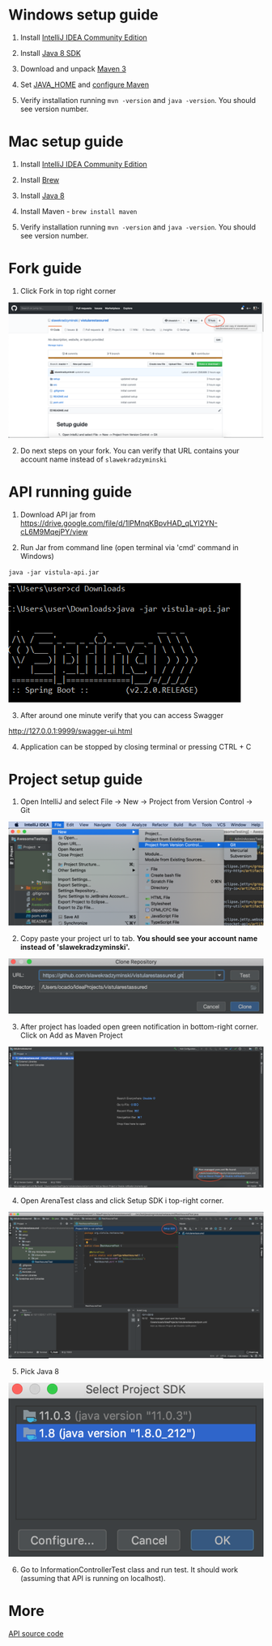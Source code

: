 # Windows setup guide

1. Install [IntelliJ IDEA Community Edition](https://www.jetbrains.com/idea/)

2. Install [Java 8 SDK](https://www.oracle.com/technetwork/java/javase/downloads/jdk8-downloads-2133151.html)

3. Download and unpack [Maven 3](http://ftp.ps.pl/pub/apache/maven/maven-3/3.6.3/binaries/apache-maven-3.6.3-bin.zip)

4. Set [JAVA_HOME](https://www.mkyong.com/java/how-to-set-java_home-on-windows-10/) and [configure Maven](https://www.mkyong.com/maven/how-to-install-maven-in-windows/)

5. Verify installation running `mvn -version` and `java -version`. You should see version number.

# Mac setup guide

1. Install [IntelliJ IDEA Community Edition](https://www.jetbrains.com/idea/)

2. Install [Brew](https://brew.sh)

3. Install [Java 8](https://stackoverflow.com/questions/24342886/how-to-install-java-8-on-mac)

4. Install Maven - `brew install maven`

5. Verify installation running `mvn -version` and `java -version`. You should see version number.

# Fork guide

1. Click Fork in top right corner

![Screenshot](setup/fork.png)

2. Do next steps on your fork. You can verify that URL contains your account name instead of `slawekradzyminski`

# API running guide

1. Download API jar from https://drive.google.com/file/d/1lPMnqKBpvHAD_qLYI2YN-cL6M9MqejPY/view

2. Run Jar from command line (open terminal via 'cmd' command in Windows)

`java -jar vistula-api.jar`

![Screenshot](setup/jar.PNG)

3. After around one minute verify that you can access Swagger

http://127.0.0.1:9999/swagger-ui.html

4. Application can be stopped by closing terminal or pressing CTRL + C

# Project setup guide

1. Open IntelliJ and select File -> New -> Project from Version Control -> Git

![Screenshot](setup/1.png)

2. Copy paste your project url to tab. **You should see your account name instead of 'slawekradzyminski'.**

![Screenshot](setup/2.png)

3. After project has loaded open green notification in bottom-right corner. Click on Add as Maven Project

![Screenshot](setup/3.png)

4. Open ArenaTest class and click Setup SDK i top-right corner.

![Screenshot](setup/4.png)

5. Pick Java 8

![Screenshot](setup/5.png)

6. Go to InformationControllerTest class and run test. It should work (assuming that API is running on localhost).

# More

[API source code](https://github.com/slawekradzyminski/vistulasampleapi)
